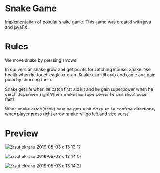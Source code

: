 # Snake Game

Implementation of popular snake game. This game was created with java and javaFX.

# Rules

We move snake by pressing arrows. 

In our version snake grow and get points for catching mouse. Snake lose health when he touch eagle or crab. Snake can kill crab and eagle ang gain point by shooting them.

Snake get life when he catch first aid kit and he gain superpower when he carch Supermen sign! When snake has superpower he can shoot super fast!

When snake catch(drink) beer he gets a bit dizzy so he confuse directions, when player press right arrow snake willgo left and vice versa.
# Preview

![Zrzut ekranu 2019-05-03 o 13 13 17](https://user-images.githubusercontent.com/37518102/57134252-da3d6980-6da5-11e9-9f6e-f3fd91d8f9dc.png)

![Zrzut ekranu 2019-05-03 o 13 14 07](https://user-images.githubusercontent.com/37518102/57134260-e1647780-6da5-11e9-8946-6adbcd09bcbe.png)

![Zrzut ekranu 2019-05-03 o 13 14 21](https://user-images.githubusercontent.com/37518102/57134263-e45f6800-6da5-11e9-828d-15ffe4c0bb0b.png)
